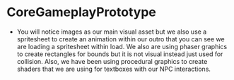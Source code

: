 # CoreGameplayPrototype
- You will notice images as our main visual asset but we also use a spritesheet to create an animation within our outro that you can see we are loading a spritesheet within load. We also are using phaser graphics to create rectangles for bounds but it is not visual instead just used for collision. Also, we have been using procedural graphics to create shaders that we are using for textboxes with our NPC interactions.
